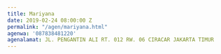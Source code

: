 ```yaml
---
title: Mariyana
date: 2019-02-24 08:00:00 Z
permalink: "/agen/mariyana.html"
agenwa: '087838481220'
agenalamat: JL. PENGANTIN ALI RT. 012 RW. 06 CIRACAR JAKARTA TIMUR
---
```


